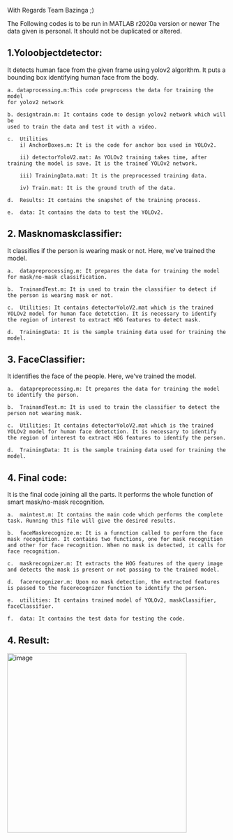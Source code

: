 With Regards Team Bazinga ;)

The Following codes is to be run in MATLAB r2020a version or newer The data given is personal. It should not be duplicated or altered.

## 1.Yoloobjectdetector:

It detects human face from the given frame using yolov2 algorithm. It puts a bounding box identifying human face from the
body.

    a. dataprocessing.m:This code preprocess the data for training the model
    for yolov2 network

    b. designtrain.m: It contains code to design yolov2 network which will be
    used to train the data and test it with a video.

    c.  Utilities
        i) AnchorBoxes.m: It is the code for anchor box used in YOLOv2.

        ii) detectorYoloV2.mat: As YOLOv2 training takes time, after training the model is save. It is the trained YOLOv2 network.

        iii) TrainingData.mat: It is the preprocessed training data.

        iv) Train.mat: It is the ground truth of the data.

    d.  Results: It contains the snapshot of the training process.

    e.  data: It contains the data to test the YOLOv2.

## 2. Masknomaskclassifier:

It classifies if the person is wearing mask or not. Here, we've trained the model.

    a.  datapreprocessing.m: It prepares the data for training the model for mask/no-mask classification.

    b.  TrainandTest.m: It is used to train the classifier to detect if the person is wearing mask or not.

    c.  Utilities: It contains detectorYoloV2.mat which is the trained YOLOv2 model for human face detetction. It is necessary to identify the region of interest to extract HOG features to detect mask.

    d.  TrainingData: It is the sample training data used for training the model.

## 3. FaceClassifier:

It identifies the face of the people. Here, we've trained the model.

    a.  datapreprocessing.m: It prepares the data for training the model to identify the person.

    b.  TrainandTest.m: It is used to train the classifier to detect the person not wearing mask.

    c.  Utilities: It contains detectorYoloV2.mat which is the trained YOLOv2 model for human face detetction. It is necessary to identify the region of interest to extract HOG features to identify the person.

    d.  TrainingData: It is the sample training data used for training the model.

## 4. Final code:

It is the final code joining all the parts. It performs the whole function of smart mask/no-mask recognition.

    a.  maintest.m: It contains the main code which performs the complete task. Running this file will give the desired results.

    b.  faceMaskrecognize.m: It is a funnction called to perform the face mask recognition. It contains two functions, one for mask recognition and other for face recognition. When no mask is detected, it calls for face recognition.

    c.  maskrecognizer.m: It extracts the HOG features of the query image and detects the mask is present or not passing to the trained model.

    d.  facerecognizer.m: Upon no mask detection, the extracted features is passed to the facerecognizer function to identify the person.

    e.  utilities: It contains trained model of YOLOv2, maskClassifier, faceClassifier.

    f.  data: It contains the test data for testing the code.
    
## 4. Result:
<img width="411" alt="image" src="https://user-images.githubusercontent.com/62088646/204082914-1caa4f36-2299-4537-8d3b-ad9d3c9619bf.png">
